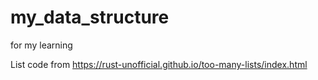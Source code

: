 # my_data_structure

for my learning

List code from https://rust-unofficial.github.io/too-many-lists/index.html
